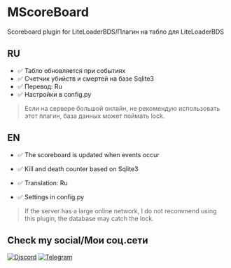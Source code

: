 # MScoreBoard
Scoreboard plugin for LiteLoaderBDS/Плагин на табло для LiteLoaderBDS

RU
---

- ✅ Табло обновляется при событиях
- ✅ Счетчик убийств и смертей на базе Sqlite3
- ✅ Перевод: Ru
- ✅ Настройки в config.py

> Если на сервере большой онлайн, не рекомендую использовать этот плагин, база данных может поймать lock.

EN
---

- ✅ The scoreboard is updated when events occur
- ✅ Kill and death counter based on Sqlite3
- ✅ Translation: Ru

- ✅ Settings in config.py

> If the server has a large online network, I do not recommend using this plugin, the database may catch the lock.

## Check my social/Мои соц.сети
[![Discord](https://img.shields.io/badge/Discord-090909.svg?style=for-the-badge&logo=discord&logoColor=white)](https://discordapp.com/users/535131587524952087/)
[![Telegram](https://img.shields.io/badge/Telegram-090909?style=for-the-badge&logo=telegram&logoColor=white)](https://t.me/mipa_senpai)
